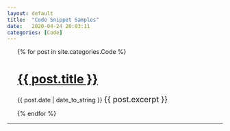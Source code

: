 ```yaml
---
layout: default
title:  "Code Snippet Samples"
date:   2020-04-24 20:03:11
categories: [Code]
---
```



<!--{% for post in site.categories.Code %}
 <li><span>{{ post.date | date_to_string }}</span> &nbsp; <a href="{{ post.url }}">{{ post.title }}</a></li>
{% endfor %}-->


<ul>
  {% for post in site.categories.Code %}
    <h1><a href="{{ post.url }}">{{ post.title }}</a></h1>
    <span>{{ post.date | date_to_string }}</span>
     <span style="font-size: 1.3em"> {{ post.excerpt }}</span>
 
  {% endfor %}
</ul>

---